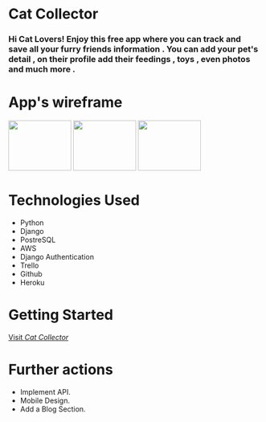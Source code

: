 # Cat Collector

### Hi Cat Lovers! Enjoy this free app where you can track and save all your furry friends information . You can add your pet's detail , on their profile add their feedings , toys , even photos and much more .

# App's wireframe

<img src='https://i.imgur.com/b1qkpKS.png' width='125' height='100'>    
<img src='https://i.imgur.com/8kowoln.png' width='125' height='100'> 
<img src='https://i.imgur.com/d2FVBZd.png' width='125' height='100'>

# Technologies Used

- Python
- Django
- PostreSQL
- AWS
- Django Authentication
- Trello
- Github
- Heroku

# Getting Started

[Visit _Cat Collector_](https://catcollector10-b59a3813c3f6.herokuapp.com/)

# Further actions

- Implement API.
- Mobile Design.
- Add a Blog Section.
